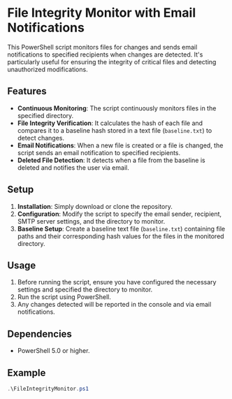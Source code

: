 # File Integrity Monitor with Email Notifications

This PowerShell script monitors files for changes and sends email notifications to specified recipients when changes are detected. It's particularly useful for ensuring the integrity of critical files and detecting unauthorized modifications.

## Features

- **Continuous Monitoring**: The script continuously monitors files in the specified directory.
- **File Integrity Verification**: It calculates the hash of each file and compares it to a baseline hash stored in a text file (`baseline.txt`) to detect changes.
- **Email Notifications**: When a new file is created or a file is changed, the script sends an email notification to specified recipients.
- **Deleted File Detection**: It detects when a file from the baseline is deleted and notifies the user via email.

## Setup

1. **Installation**: Simply download or clone the repository.
2. **Configuration**: Modify the script to specify the email sender, recipient, SMTP server settings, and the directory to monitor.
3. **Baseline Setup**: Create a baseline text file (`baseline.txt`) containing file paths and their corresponding hash values for the files in the monitored directory.

## Usage

1. Before running the script, ensure you have configured the necessary settings and specified the directory to monitor.
2. Run the script using PowerShell.
3. Any changes detected will be reported in the console and via email notifications.

## Dependencies

- PowerShell 5.0 or higher.

## Example

```powershell
.\FileIntegrityMonitor.ps1
